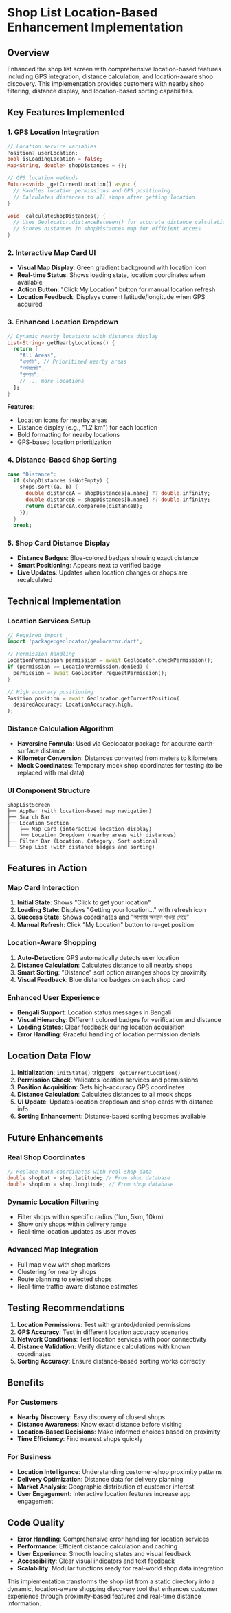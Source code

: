 # Shop List Location-Based Enhancement Implementation

## Overview
Enhanced the shop list screen with comprehensive location-based features including GPS integration, distance calculation, and location-aware shop discovery. This implementation provides customers with nearby shop filtering, distance display, and location-based sorting capabilities.

## Key Features Implemented

### 1. GPS Location Integration
```dart
// Location service variables
Position? userLocation;
bool isLoadingLocation = false;
Map<String, double> shopDistances = {};

// GPS location methods
Future<void> _getCurrentLocation() async {
  // Handles location permissions and GPS positioning
  // Calculates distances to all shops after getting location
}

void _calculateShopDistances() {
  // Uses Geolocator.distanceBetween() for accurate distance calculation
  // Stores distances in shopDistances map for efficient access
}
```

### 2. Interactive Map Card UI
- **Visual Map Display**: Green gradient background with location icon
- **Real-time Status**: Shows loading state, location coordinates when available
- **Action Button**: "Click My Location" button for manual location refresh
- **Location Feedback**: Displays current latitude/longitude when GPS acquired

### 3. Enhanced Location Dropdown
```dart
// Dynamic nearby locations with distance display
List<String> getNearbyLocations() {
  return [
    "All Areas",
    "ধানমন্ডি", // Prioritized nearby areas
    "নিউমার্কেট",
    "গুলশান",
    // ... more locations
  ];
}
```

**Features:**
- Location icons for nearby areas
- Distance display (e.g., "1.2 km") for each location
- Bold formatting for nearby locations
- GPS-based location prioritization

### 4. Distance-Based Shop Sorting
```dart
case "Distance":
  if (shopDistances.isNotEmpty) {
    shops.sort((a, b) {
      double distanceA = shopDistances[a.name] ?? double.infinity;
      double distanceB = shopDistances[b.name] ?? double.infinity;
      return distanceA.compareTo(distanceB);
    });
  }
  break;
```

### 5. Shop Card Distance Display
- **Distance Badges**: Blue-colored badges showing exact distance
- **Smart Positioning**: Appears next to verified badge
- **Live Updates**: Updates when location changes or shops are recalculated

## Technical Implementation

### Location Services Setup
```dart
// Required import
import 'package:geolocator/geolocator.dart';

// Permission handling
LocationPermission permission = await Geolocator.checkPermission();
if (permission == LocationPermission.denied) {
  permission = await Geolocator.requestPermission();
}

// High accuracy positioning
Position position = await Geolocator.getCurrentPosition(
  desiredAccuracy: LocationAccuracy.high,
);
```

### Distance Calculation Algorithm
- **Haversine Formula**: Used via Geolocator package for accurate earth-surface distance
- **Kilometer Conversion**: Distances converted from meters to kilometers
- **Mock Coordinates**: Temporary mock shop coordinates for testing (to be replaced with real data)

### UI Component Structure
```
ShopListScreen
├── AppBar (with location-based map navigation)
├── Search Bar
├── Location Section
│   ├── Map Card (interactive location display)
│   └── Location Dropdown (nearby areas with distances)
├── Filter Bar (Location, Category, Sort options)
└── Shop List (with distance badges and sorting)
```

## Features in Action

### Map Card Interaction
1. **Initial State**: Shows "Click to get your location"
2. **Loading State**: Displays "Getting your location..." with refresh icon
3. **Success State**: Shows coordinates and "আপনার অবস্থান পাওয়া গেছে"
4. **Manual Refresh**: Click "My Location" button to re-get position

### Location-Aware Shopping
1. **Auto-Detection**: GPS automatically detects user location
2. **Distance Calculation**: Calculates distance to all nearby shops
3. **Smart Sorting**: "Distance" sort option arranges shops by proximity
4. **Visual Feedback**: Blue distance badges on each shop card

### Enhanced User Experience
- **Bengali Support**: Location status messages in Bengali
- **Visual Hierarchy**: Different colored badges for verification and distance
- **Loading States**: Clear feedback during location acquisition
- **Error Handling**: Graceful handling of location permission denials

## Location Data Flow

1. **Initialization**: `initState()` triggers `_getCurrentLocation()`
2. **Permission Check**: Validates location services and permissions
3. **Position Acquisition**: Gets high-accuracy GPS coordinates
4. **Distance Calculation**: Calculates distances to all mock shops
5. **UI Update**: Updates location dropdown and shop cards with distance info
6. **Sorting Enhancement**: Distance-based sorting becomes available

## Future Enhancements

### Real Shop Coordinates
```dart
// Replace mock coordinates with real shop data
double shopLat = shop.latitude; // From shop database
double shopLon = shop.longitude; // From shop database
```

### Dynamic Location Filtering
- Filter shops within specific radius (1km, 5km, 10km)
- Show only shops within delivery range
- Real-time location updates as user moves

### Advanced Map Integration
- Full map view with shop markers
- Clustering for nearby shops
- Route planning to selected shops
- Real-time traffic-aware distance estimates

## Testing Recommendations

1. **Location Permissions**: Test with granted/denied permissions
2. **GPS Accuracy**: Test in different location accuracy scenarios
3. **Network Conditions**: Test location services with poor connectivity
4. **Distance Validation**: Verify distance calculations with known coordinates
5. **Sorting Accuracy**: Ensure distance-based sorting works correctly

## Benefits

### For Customers
- **Nearby Discovery**: Easy discovery of closest shops
- **Distance Awareness**: Know exact distance before visiting
- **Location-Based Decisions**: Make informed choices based on proximity
- **Time Efficiency**: Find nearest shops quickly

### For Business
- **Location Intelligence**: Understanding customer-shop proximity patterns
- **Delivery Optimization**: Distance data for delivery planning
- **Market Analysis**: Geographic distribution of customer interest
- **User Engagement**: Interactive location features increase app engagement

## Code Quality

- **Error Handling**: Comprehensive error handling for location services
- **Performance**: Efficient distance calculation and caching
- **User Experience**: Smooth loading states and visual feedback
- **Accessibility**: Clear visual indicators and text feedback
- **Scalability**: Modular functions ready for real-world shop data integration

This implementation transforms the shop list from a static directory into a dynamic, location-aware shopping discovery tool that enhances customer experience through proximity-based features and real-time distance information.
